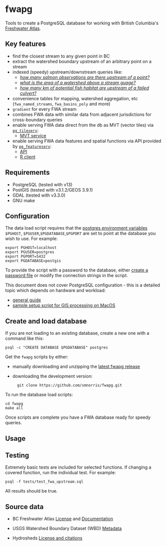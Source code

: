 # fwapg

Tools to create a PostgreSQL database for working with British Columbia's [Freshwater Atlas](https://www2.gov.bc.ca/gov/content/data/geographic-data-services/topographic-data/freshwater).


## Key features

- find the closest stream to any given point in BC
- extract the watershed boundary upstream of an arbitrary point on a stream
- indexed (speedy) upstream/downstream queries like:
    + [*how many salmon observations are there upstream of a point?*](https://github.com/smnorris/bcfishobs)
    + [*what is the area of a watershed above a stream guage?*](https://github.com/smnorris/bcbasins)
    + [*how many km of potential fish habitat are upstream of a failed culvert?*](https://github.com/smnorris/bcfishpass)
- convenience tables for mapping, watershed aggregation, etc (`fwa_named_streams`, `fwa_basins_poly` and more)
- `gradient`  for every FWA stream
- combines FWA data with similar data from adjacent jurisdictions for cross-boundary queries
- enable serving FWA data direct from the db as MVT (vector tiles) via [`pg_tileserv`](https://github.com/CrunchyData/pg_tileserv):
    + [MVT service](https://www.hillcrestgeo.ca/pg_tileserv)
- enable serving FWA data features and spatial functions via API provided by [`pg_featureserv`](https://github.com/CrunchyData/pg_featureserv):
    + [API](https://www.hillcrestgeo.ca/fwapg)
    + [R client](https://github.com/poissonconsulting/fwapgr/)


## Requirements

- PostgreSQL (tested with v13)
- PostGIS (tested with v3.1.2/GEOS 3.9.1)
- GDAL (tested with v3.3.0)
- GNU make


## Configuration

The data load script requires that the [postgres environment variables](https://www.postgresql.org/docs/current/libpq-envars.html) `$PGHOST`, `$PGUSER`,`$PGDATABASE`,`$PGPORT` are set to point at the database you wish to use. For example:

    export PGHOST=localhost
    export PGUSER=postgres
    export PGPORT=5432
    export PGDATABASE=postgis

To provide the script with a password to the database, either [create a password file]( https://www.postgresql.org/docs/current/libpq-pgpass.html) or modify the connection strings in the script.

This document does not cover PostgreSQL configuration - this is a detailed topic which depends on hardware and workload:

- [general guide](https://wiki.postgresql.org/wiki/Performance_Optimization)
- [sample setup script for GIS processing on MacOS](https://github.com/bcgov/designatedlands/blob/master/scripts/postgres_mac_setup.sh)


## Create and load database

If you are not loading to an existing database, create a new one with a command like this:

    psql -c "CREATE DATABASE $PGDATABASE" postgres

Get the `fwapg` scripts by either:

- manually downloading and unzipping the [latest fwapg release](https://github.com/smnorris/fwapg/releases)
- downloading the development version:

        git clone https://github.com/smnorris/fwapg.git

To run the database load scripts:

    cd fwapg
    make all

Once scripts are complete you have a FWA database ready for speedy queries.

## Usage



## Testing

Extremely basic tests are included for selected functions.
If changing a covered function, run the individual test. For example:

    psql -f tests/test_fwa_upstream.sql

All results should be true.

## Source data

- BC Freshwater Atlas [License](https://www2.gov.bc.ca/gov/content/data/open-data/open-government-licence-bc)
and [Documentation](https://www2.gov.bc.ca/gov/content/data/geographic-data-services/topographic-data/freshwater)

- USGS Watershed Boundary Dataset (WBD) [Metadata](https://prd-tnm.s3.amazonaws.com/StagedProducts/Hydrography/WBD/National/GDB/WBD_National_GDB.xml)

- Hydrosheds [License and citations](https://www.hydrosheds.org/page/license)